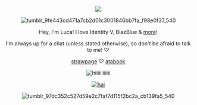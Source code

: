<p align="center">

<img src="https://komarev.com/ghpvc/?username=alvaiuca&color=bab9b5">

<p align="center"

![tumblr_9fe443cd471a7cb2d01c3001846bb7fa_f98e0f37_540](https://github.com/user-attachments/assets/84acf647-68af-42a3-a31d-293416cb66fb)

<p align="center"

Hey, I'm Luca! I love Identity V, BlazBlue & [more](https://rentry.co/killia)!

<p align="center"

I'm always up for a chat (unless stated otherwise), so don't be afraid to talk to me! ♡

<p align="center"

[strawpage](https://alvaluca.straw.page/) ♡ [atabook](https://lucabalsa.atabook.org)

<p align="center"

![hiiiiiiiiiiii](https://github.com/user-attachments/assets/56e824c1-0d0b-47f4-b117-bb49af9d20eb)


<p align="center"

<a href="https://www.last.fm/user/valfen"><img src="https://lastfm-recently-played.vercel.app/api?user=valfen&footer_style=compact_stats&count=1&width=500&loved=true&header_style=none&bg_color=000000" alt="hai"></a>

<p align="center"

![tumblr_97dc352c527d59e2c7faf7d115f2bc2a_cb139fa5_540](https://github.com/user-attachments/assets/18d8f715-d75c-42f4-ad2f-1cfbca75cc69)

